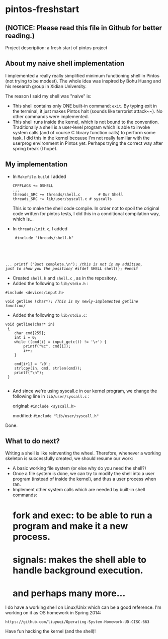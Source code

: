 pintos-freshstart
=================
(NOTICE: Please read this file in Github for better reading.)
----------------------

Project description: a fresh start of pintos project

About my naive shell implementation
-------------
I implemented a really really simplified minimum functioning shell in Pintos (not trying to be modest). The whole idea was inspired by Bohu Huang and his research group in Xidian University. 

The reason I said my shell was "naive" is:
* This shell contains only ONE built-in command: <code>exit</code>. By typing exit in the terminal, it just makes Pintos halt (sounds like terrorist attack~~). No other commands were implemented.
* This shell runs inside the kernel, which is not bound to the convention. Traditionally a shell is a user-level program which is able to invoke system calls (and of course C library function calls) to perform some task. I did this in the kernel because I'm not really familiar with the userprog environment in Pintos yet. Perhaps trying the correct way after spring break (I hope).

My implementation
----------------
* In <code>Makefile.build</code> I added

  <pre><code>CPPFLAGS += DSHELL
  ...
  threads_SRC += threads/shell.c		# Our Shell
  threads_SRC += lib/user/syscall.c	# syscalls
  </code></pre>
  
  This is to make the shell code compile. In order not to spoil the original code written for pintos tests, I did this in a conditional compilation way, which is...

* In <code>threads/init.c</code>, I added
  <pre><code> #include "threads/shell.h"
 ...
 printf ("Boot complete.\n"); /*this is not in my addition, just to show you the position*/
 #ifdef SHELL
   shell();
 #endif 
  </code></pre>

* Created <code>shell.h</code> and <code>shell.c</code> , as in the repository.
* Added the following to <code>lib/stdio.h</code> :

<code>#include \<devices/input.h\> </code>

<code>void getline (char*); /*This is my newly-implemented getline function*/ </code>

* Added the following to <code>lib/stdio.c</code>:
 <pre><code>void getline(char* in)
 {
 	char cmd[255];
 	int i = 0;
 	while ((cmd[i] = input_getc()) != '\r') {
 	    printf("%c", cmd[i]);
 	    i++;
 	}
 	
 	cmd[i+1] = '\0';
 	strlcpy(in, cmd, strlen(cmd));
 	printf("\n");
 }
 </code></pre>

* And since we're using syscall.c in our kernel program, we change the following line in <code>lib/user/syscall.c</code> :

   original: <code>#include \<syscall.h\></code>
   
   modified: <code>#include "lib/user/syscall.h"</code>

Done.

What to do next?
----------------
Writing a shell is like reinventing the wheel. Therefore, whenever a working skeleton is successfully created, we should resume our work:
* A basic working file system (or else why do you need the shell?)
* Once a file system is done, we can try to modify the shell into a user program (instead of inside the kernel), and thus a user process when ran.
* Implement other system calls which are needed by built-in shell commands: 
  # fork and exec: to be able to run a program and make it a new process.
  # signals: makes the shell able to handle background execution.
  # and perhaps many more...

I do have a working shell on Linux/Unix which can be a good reference. I'm working on it as OS homework in Spring 2014:

    https://github.com/liuyuqi/Operating-System-Homework-UD-CISC-663

Have fun hacking the kernel (and the shell)!
